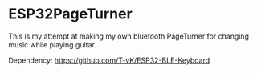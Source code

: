 # ESP32PageTurner
This is my attempt at making my own bluetooth PageTurner for changing music while playing guitar.

Dependency: https://github.com/T-vK/ESP32-BLE-Keyboard
